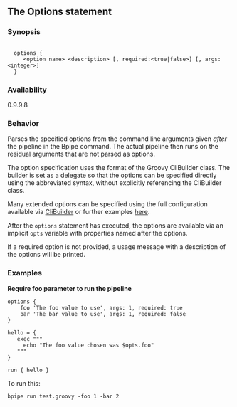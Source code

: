 ## The Options statement

### Synopsis

```    

  options {
     <option name> <description> [, required:<true|false>] [, args: <integer>]
  } 
```
    

### Availability

0.9.9.8

### Behavior

Parses the specified options from the command line arguments given *after* the pipeline in the 
Bpipe command. The actual pipeline then runs on the residual arguments that are not parsed as 
options.

The option specification uses the format of the Groovy CliBuilder class. The builder is set 
as a delegate so that the options can be specified directly using the abbreviated syntax, without
explicitly referencing the CliBuilder class.

Many extended options can be specified using the full configuration available via 
[CliBuilder](http://docs.groovy-lang.org/2.4.7/html/gapi/groovy/util/CliBuilder.html) or further
examples [here](https://mrhaki.blogspot.com/2009/09/groovy-goodness-parsing-commandline.html).

After the `options` statement has executed, the options are available via an implicit `opts` 
variable with properties named after the options.

If a required option is not provided, a usage message with a description of the options will
be printed.

### Examples

**Require foo parameter to run the pipeline**

```
options {
    foo 'The foo value to use', args: 1, required: true 
    bar 'The bar value to use', args: 1, required: false
}

hello = {
   exec """
     echo "The foo value chosen was $opts.foo"
   """
}

run { hello }
```

To run this:

```
bpipe run test.groovy -foo 1 -bar 2 
```

